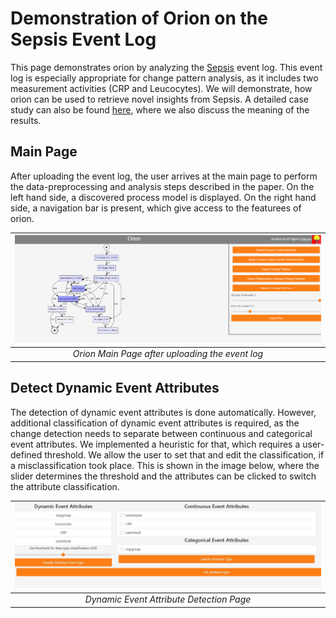 # Demonstration of Orion on the Sepsis Event Log

This page demonstrates orion by analyzing the [Sepsis](https://data.4tu.nl/articles/dataset/Sepsis_Cases_-_Event_Log/12707639) event log. This event log is especially appropriate for change pattern analysis, as it includes two measurement activities (CRP and Leucocytes). We will demonstrate, how orion can be used to retrieve novel insights from Sepsis. A detailed case study can also be found [here](https://github.com/bptlab/Context-Aware-Change-Pattern-Detection), where we also discuss the meaning of the results.

## Main Page

After uploading the event log, the user arrives at the main page to perform the data-preprocessing and analysis steps described in the paper. On the left hand side, a discovered process model is displayed. On the right hand side, a navigation bar is present, which give access to the featurees of orion.

|![alt text](https://github.com/bptlab/orion/blob/master/Demonstration/Sepsis/Images/landing_page.PNG)|
|:--:| 
| *Orion Main Page after uploading the event log* |

## Detect Dynamic Event Attributes

The detection of dynamic event attributes is done automatically. However, additional classification of dynamic event attributes is required, as the change detection needs to separate between continuous and categorical event attributes. We implemented a heuristic for that, which requires a user-defined threshold. We allow the user to set that and edit the classification, if a misclassification took place. This is shown in the image below, where the slider determines the threshold and the attributes can be clicked to switch the attribute classification.

|![alt text](https://github.com/bptlab/orion/blob/master/Demonstration/Sepsis/Images/Detect_DEA.JPG)|
|:--:| 
| *Dynamic Event Attribute Detection Page*
